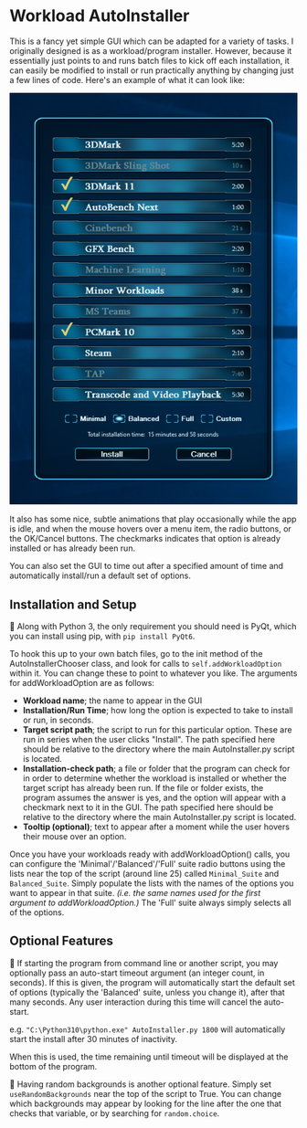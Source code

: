# Workload AutoInstaller
This is a fancy yet simple GUI which can be adapted for a variety of tasks. I originally designed is as a workload/program installer. However, because it essentially just points to and runs batch files to kick off each installation, it can easily be modified to install or run practically anything by changing just a few lines of code. Here's an example of what it can look like:

![Demo Image](/imgs/Demo.png)

It also has some nice, subtle animations that play occasionally while the app is idle, and when the mouse hovers over a menu item, the radio buttons, or the OK/Cancel buttons. The checkmarks indicates that option is already installed or has already been run.

You can also set the GUI to time out after a specified amount of time and automatically install/run a default set of options.


## Installation and Setup
:snake: Along with Python 3, the only requirement you should need is PyQt, which you can install using pip, with `pip install PyQt6`.

To hook this up to your own batch files, go to the init method of the AutoInstallerChooser class, and look for calls to `self.addWorkloadOption` within it. You can change these to point to whatever you like. The arguments for addWorkloadOption are as follows:

- **Workload name**; the name to appear in the GUI
- **Installation/Run Time**; how long the option is expected to take to install or run, in seconds.
- **Target script path**; the script to run for this particular option. These are run in series when the user clicks "Install". The path specified here should be relative to the directory where the main AutoInstaller.py script is located.
- **Installation-check path**; a file or folder that the program can check for in order to determine whether the workload is installed or whether the target script has already been run. If the file or folder exists, the program assumes the answer is yes, and the option will appear with a checkmark next to it in the GUI. The path specified here should be relative to the directory where the main AutoInstaller.py script is located.
- **Tooltip (optional)**; text to appear after a moment while the user hovers their mouse over an option.

Once you have your workloads ready with addWorkloadOption() calls, you can configure the 'Minimal'/'Balanced'/'Full' suite radio buttons using the lists near the top of the script (around line 25) called `Minimal_Suite` and `Balanced_Suite`. Simply populate the lists with the names of the options you want to appear in that suite. *(i.e. the same names used for the first argument to addWorkloadOption.)* The 'Full' suite always simply selects all of the options.

## Optional Features
:mechanical_arm: If starting the program from command line or another script, you may optionally pass an auto-start timeout argument (an integer count, in seconds). If this is given, the program will automatically start the default set of options (typically the 'Balanced' suite, unless you change it), after that many seconds. Any user interaction during this time will cancel the auto-start.

e.g. `"C:\Python310\python.exe" AutoInstaller.py 1800` will automatically start the install after 30 minutes of inactivity.

When this is used, the time remaining until timeout will be displayed at the bottom of the program.


:game_die: Having random backgrounds is another optional feature. Simply set `useRandomBackgrounds` near the top of the script to True. You can change which backgrounds may appear by looking for the line after the one that checks that variable, or by searching for `random.choice`.

